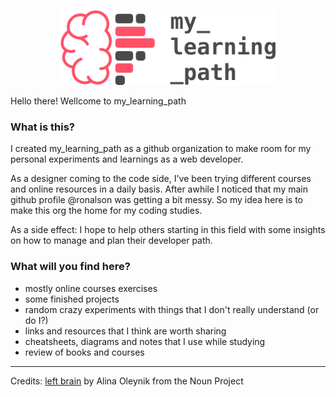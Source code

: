 

<p align="center">
  <img src="images/learning_path_logo.png" height="120px" alt="My learning path logo">
</p>

Hello there! Wellcome to my_learning_path

### What is this?
I created my_learning_path as a github organization to make room for my personal experiments and learnings as a web developer.

As a designer coming to the code side, I've been trying different courses and online resources in a daily basis. After awhile I noticed that my main github profile @ronalson was getting a bit messy. So my idea here is to make this org the home for my coding studies.

As a side effect: I hope to help others starting in this field with some insights on how to manage and plan their developer path.

### What will you find here?

- mostly online courses exercises
- some finished projects
- random crazy experiments with things that I don't really understand (or do I?)
- links and resources that I think are worth sharing
- cheatsheets, diagrams and notes that I use while studying
- review of books and courses

---

Credits: [left brain](https://thenounproject.com/search/?q=brain&i=872845) by Alina Oleynik from the Noun Project
